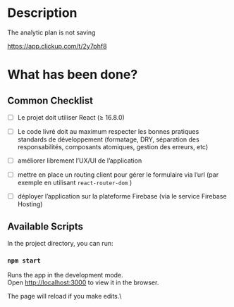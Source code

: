 # Description

The analytic plan is not saving

https://app.clickup.com/t/2y7phf8
# What has been done?

## Common Checklist

- [ ] Le projet doit utiliser React (≥ 16.8.0)
- [ ] Le code livré doit au maximum respecter les bonnes pratiques standards de développement (formatage, DRY, séparation des responsabilités, composants atomiques, gestion des erreurs, etc)
- [ ] améliorer librement l’UX/UI de l’application
- [ ] mettre en place un routing client pour gérer le formulaire via l’url (par exemple en utilisant `react-router-dom` )
- [ ] déployer l’application sur la plateforme Firebase (via le service Firebase Hosting)



## Available Scripts

In the project directory, you can run:

### `npm start`

Runs the app in the development mode.\
Open [http://localhost:3000](http://localhost:3000) to view it in the browser.

The page will reload if you make edits.\


